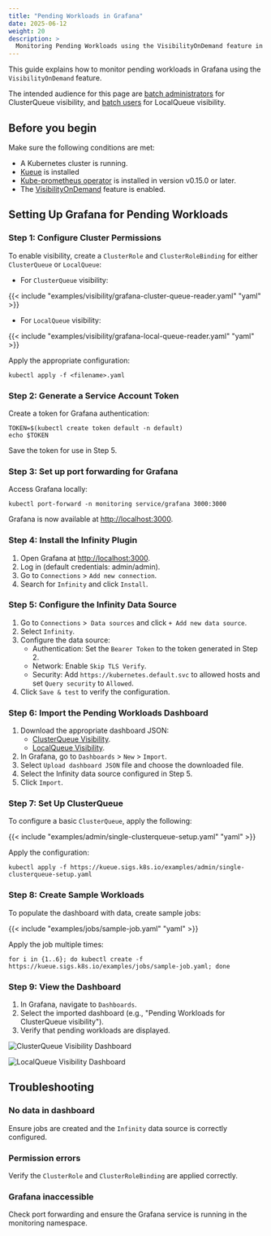 ```yaml
---
title: "Pending Workloads in Grafana"
date: 2025-06-12
weight: 20
description: >
  Monitoring Pending Workloads using the VisibilityOnDemand feature in Grafana.
---
```


This guide explains how to monitor pending workloads in Grafana using the `VisibilityOnDemand` feature.

The intended audience for this page are [batch administrators](/docs/tasks#batch-administrator)
for ClusterQueue visibility, and [batch users](/docs/tasks#batch-user) for LocalQueue visibility.

## Before you begin

Make sure the following conditions are met:

- A Kubernetes cluster is running.
- [Kueue](/docs/installation) is installed
- [Kube-prometheus operator](https://github.com/prometheus-operator/kube-prometheus/blob/main/README.md#quickstart) is installed in version v0.15.0 or later.
- The [VisibilityOnDemand](/docs/tasks/manage/monitor_pending_workloads/pending_workloads_on_demand/#monitor-pending-workloads-on-demand) feature is enabled.

## Setting Up Grafana for Pending Workloads

### Step 1: Configure Cluster Permissions

To enable visibility, create a `ClusterRole` and `ClusterRoleBinding` for either `ClusterQueue` or `LocalQueue`:

- For `ClusterQueue` visibility:

{{< include "examples/visibility/grafana-cluster-queue-reader.yaml" "yaml" >}}

- For `LocalQueue` visibility:

{{< include "examples/visibility/grafana-local-queue-reader.yaml" "yaml" >}}

Apply the appropriate configuration:

```shell
kubectl apply -f <filename>.yaml
```

### Step 2: Generate a Service Account Token

Create a token for Grafana authentication:

```shell
TOKEN=$(kubectl create token default -n default)
echo $TOKEN
```

Save the token for use in Step 5.

### Step 3: Set up port forwarding for Grafana

Access Grafana locally:

```shell
kubectl port-forward -n monitoring service/grafana 3000:3000
```

Grafana is now available at [http://localhost:3000](http://localhost:3000).

### Step 4: Install the Infinity Plugin

1. Open Grafana at [http://localhost:3000](http://localhost:3000).
2. Log in (default credentials: admin/admin).
3. Go to `Connections` > `Add new connection`. 
4. Search for `Infinity` and click `Install`.

### Step 5: Configure the Infinity Data Source

1. Go to `Connections` >` Data sources` and click `+ Add new data source`.
2. Select `Infinity`.
3. Configure the data source:
    - Authentication: Set the `Bearer Token` to the token generated in Step 2.
    - Network: Enable `Skip TLS Verify`.
    - Security: Add `https://kubernetes.default.svc` to allowed hosts and set `Query security` to `Allowed`.
4. Click `Save & test` to verify the configuration.


### Step 6: Import the Pending Workloads Dashboard

1. Download the appropriate dashboard JSON:
   - [ClusterQueue Visibility](/examples/visibility/pending-workloads-for-cluster-queue-visibility-dashboard.json).
   - [LocalQueue Visibility](/examples/visibility/pending-workloads-for-local-queue-visibility-dashboard.json).
2. In Grafana, go to `Dashboards` > `New` > `Import`.
3. Select `Upload dashboard JSON` file and choose the downloaded file.
4. Select the Infinity data source configured in Step 5.
5. Click `Import`.

### Step 7: Set Up ClusterQueue

To configure a basic `ClusterQueue`, apply the following:

{{< include "examples/admin/single-clusterqueue-setup.yaml" "yaml" >}}

Apply the configuration:

```shell
kubectl apply -f https://kueue.sigs.k8s.io/examples/admin/single-clusterqueue-setup.yaml
```

### Step 8: Create Sample Workloads

To populate the dashboard with data, create sample jobs:

{{< include "examples/jobs/sample-job.yaml" "yaml" >}}

Apply the job multiple times:

```shell
for i in {1..6}; do kubectl create -f https://kueue.sigs.k8s.io/examples/jobs/sample-job.yaml; done
```

### Step 9: View the Dashboard

1. In Grafana, navigate to `Dashboards`.
2. Select the imported dashboard (e.g., "Pending Workloads for ClusterQueue visibility").
3. Verify that pending workloads are displayed.

![ClusterQueue Visibility Dashboard](/images/pending-workloads-for-cluster-queue-visibility-dashboard.png)

![LocalQueue Visibility Dashboard](/images/pending-workloads-for-local-queue-visibility-dashboard.png)

## Troubleshooting

### No data in dashboard

Ensure jobs are created and the `Infinity` data source is correctly configured.

### Permission errors

Verify the `ClusterRole` and `ClusterRoleBinding` are applied correctly.

### Grafana inaccessible

Check port forwarding and ensure the Grafana service is running in the monitoring namespace.
